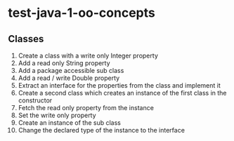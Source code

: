 # test-java-1-oo-concepts
## Classes
1. Create a class with a write only Integer property
2. Add a read only String property
3. Add a package accessible sub class
4. Add a read / write Double property
5. Extract an interface for the properties from the class and implement it
6. Create a second class which creates an instance of the first class in the constructor
7. Fetch the read only property from the instance
8. Set the write only property
9. Create an instance of the sub class
10. Change the declared type of the instance to the interface